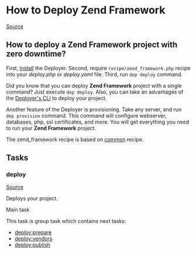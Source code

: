 <!-- DO NOT EDIT THIS FILE! -->
<!-- Instead edit recipe/zend_framework.php -->
<!-- Then run bin/docgen -->

# How to Deploy Zend Framework

[Source](/recipe/zend_framework.php)

## How to deploy a Zend Framework project with zero downtime?

First, [install](/docs/installation.md) the Deployer. 
Second, require `recipe/zend_framework.php` recipe into your _deploy.php_ or _deploy.yaml_ file.
Third, run `dep deploy` command.

Did you know that you can deploy **Zend Framework** project with a single command? Just execute `dep deploy`.
Also, you can take an advantages of the [Deployer's CLI](/docs/cli.md) to deploy your project.

Another feature of the Deployer is provisioning. Take any server, and run `dep provision` command.
This command will configure webserver, databases, php, ssl certificates, and more. 
You will get everything you need to run your **Zend Framework** project.

The zend_framework recipe is based on [common](/docs/recipe/common.md) recipe.


## Tasks

### deploy
[Source](https://github.com/deployphp/deployer/blob/master/recipe/zend_framework.php#L12)

Deploys your project.

Main task


This task is group task which contains next tasks:
* [deploy:prepare](/docs/recipe/common.md#deployprepare)
* [deploy:vendors](/docs/recipe/deploy/vendors.md#deployvendors)
* [deploy:publish](/docs/recipe/common.md#deploypublish)


